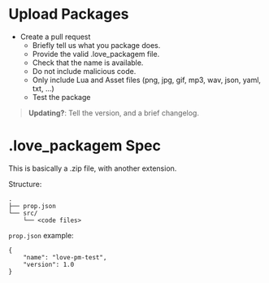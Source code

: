 # Upload Packages

- Create a pull request
    - Briefly tell us what you package does.
    - Provide the valid .love_packagem file.
    - Check that the name is available.
    - Do not include malicious code.
    - Only include Lua and Asset files (png, jpg, gif, mp3, wav, json, yaml, txt, ...)
    - Test the package

> **Updating?**: Tell the version, and a brief changelog. 


# .love_packagem Spec

This is basically a .zip file, with another extension.

Structure:

```
.
├── prop.json
└── src/
    └── <code files>
```

`prop.json` example:

```
{
    "name": "love-pm-test",
    "version": 1.0
}
```

